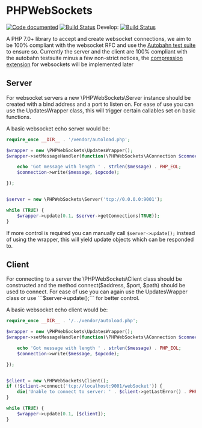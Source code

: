 # PHPWebSockets
[![Code documented](https://codedocs.xyz/WarriorXK/PHPWebSockets.svg)](https://codedocs.xyz/WarriorXK/PHPWebSockets/) [![Build Status](https://travis-ci.org/WarriorXK/PHPWebSockets.svg?branch=master)](https://travis-ci.org/WarriorXK/PHPWebSockets) Develop: [![Build Status](https://travis-ci.org/WarriorXK/PHPWebSockets.svg?branch=develop)](https://travis-ci.org/WarriorXK/PHPWebSockets)

A PHP 7.0+ library to accept and create websocket connections, we aim to be 100% compliant with the websocket RFC and use the [Autobahn test suite](http://autobahn.ws/testsuite/) to ensure so.
Currently the server and the client are 100% compliant with the autobahn testsuite minus a few non-strict notices, the [compression extension](https://tools.ietf.org/html/rfc7692) for websockets will be implemented later

## Server
For websocket servers a new \PHPWebSockets\Server instance should be created with a bind address and a port to listen on.
For ease of use you can use the UpdatesWrapper class, this will trigger certain callables set on basic functions.

A basic websocket echo server would be:

```php
require_once __DIR__ . '/vendor/autoload.php';

$wrapper = new \PHPWebSockets\UpdatesWrapper();
$wrapper->setMessageHandler(function(\PHPWebSockets\AConnection $connection, string $message, int $opcode) {

    echo 'Got message with length ' . strlen($message) . PHP_EOL;
    $connection->write($message, $opcode);

});


$server = new \PHPWebSockets\Server('tcp://0.0.0.0:9001');

while (TRUE) {
    $wrapper->update(0.1, $server->getConnections(TRUE));
}
```

If more control is required you can manually call ```$server->update();``` instead of using the wrapper, this will yield update objects which can be responded to.

## Client
For connecting to a server the \PHPWebSockets\Client class should be constructed and the method connect($address, $port, $path) should be used to connect.
For ease of use you can again use the UpdatesWrapper class or use ```$server->update();``` for better control.

A basic websocket echo client would be:

```php
require_once __DIR__ . '/../vendor/autoload.php';

$wrapper = new \PHPWebSockets\UpdatesWrapper();
$wrapper->setMessageHandler(function(\PHPWebSockets\AConnection $connection, string $message, int $opcode) {

    echo 'Got message with length ' . strlen($message) . PHP_EOL;
    $connection->write($message, $opcode);

});


$client = new \PHPWebSockets\Client();
if (!$client->connect('tcp://localhost:9001/webSocket')) {
    die('Unable to connect to server: ' . $client->getLastError() . PHP_EOL);
}

while (TRUE) {
    $wrapper->update(0.1, [$client]);
}
```
